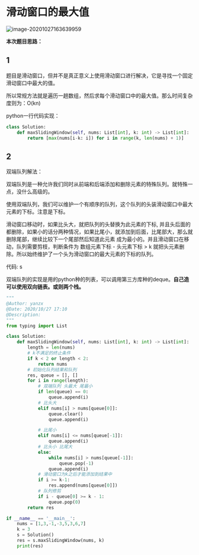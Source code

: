 # 滑动窗口的最大值

![image-20201027163639959](https://cdn.jsdelivr.net/gh/yanzhenxing123/blogImg@master/typora202010/27/163640-752259.png)

**本次题目思路：**

## 1 

题目是滑动窗口，但并不是真正意义上使用滑动窗口进行解决，它是寻找一个固定滑动窗口中最大的值。

所以常规方法就是遍历一趟数组，然后求每个滑动窗口中的最大值。那么时间复杂度则为：O(kn)

python一行代码实现：

```python
class Solution:
    def maxSlidingWindow(self, nums: List[int], k: int) -> List[int]:
        return [max(nums[i-k: i]) for i in range(k, len(nums) + 1)]
```



## 2

双端队列解法：

双端队列是一种允许我们同时从前端和后端添加和删除元素的特殊队列。就特殊一点，没什么高级的。

使用双端队列，我们可以维护一个有顺序的队列，这个队列的头装滑动窗口中最大元素的下标。注意是下标。

滑动窗口移动时，如果比头大，就把队列的头替换为此元素的下标, 并且头后面的都删除，如果小的话分两种情况，如果比尾小，就添加到后面，比尾部大，那么就删除尾部，继续比较下一个尾部然后知道此元素 成为最小的。并且滑动窗口在移动，队列需要剪枝，判断条件为 数组元素下标 - 头元素下标  > k 就把头元素删除。所以始终维护了一个头为滑动窗口的最大元素的下标的队列。



代码: s

双端队列的实现是用的python种的列表，可以调用第三方库种的deque。**自己造 可以使用双向链表。或则两个栈。**

```python
"""
@Author: yanzx
@Date: 2020/10/27 17:10
@Description: 
"""
from typing import List

class Solution:
    def maxSlidingWindow(self, nums: List[int], k: int) -> List[int]:
        length = len(nums)
        # k不满足的终止条件
        if k < 2 or length < 2:
            return nums
        # 初始化队列结果和队列
        res, queue = [], []
        for i in range(length):
            # 双端队列 头最大 尾最小
            if len(queue) == 0:
                queue.append(i)
            # 比头大
            elif nums[i] > nums[queue[0]]:
                queue.clear()
                queue.append(i)

            # 比尾小
            elif nums[i] <= nums[queue[-1]]:
                queue.append(i)
            # 比头小 比尾大
            else:
                while nums[i] > nums[queue[-1]]:
                    queue.pop(-1)
                queue.append(i)
            # 滑动窗口为k之后才能添加到结果中
            if i >= k-1:
                res.append(nums[queue[0]])
            # 队列修剪
            if i - queue[0] >= k - 1:
                queue.pop(0)
        return res

if __name__ == '__main__':
    nums = [1,3,-1,-3,5,3,6,7]
    k = 3
    s = Solution()
    res = s.maxSlidingWindow(nums, k)
    print(res)


```

